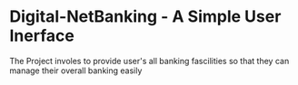# Digital-NetBanking - A Simple User Inerface
 The Project involes to provide user's all  banking fascilities so that they can manage their overall banking easily
